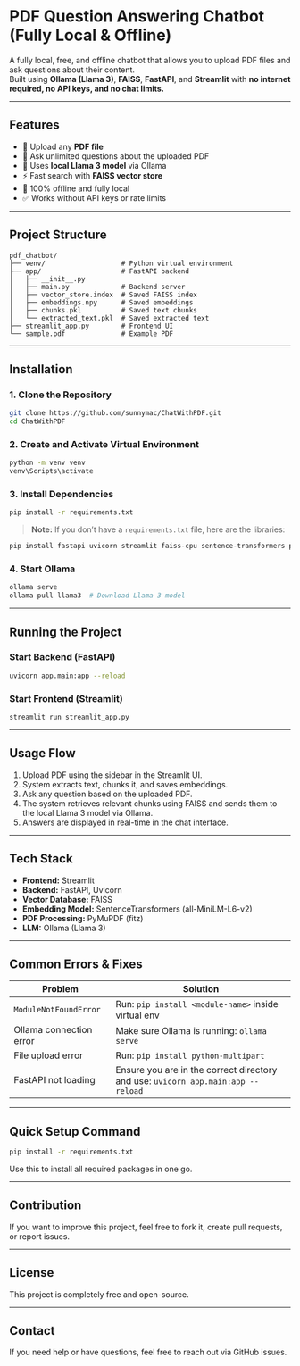 # PDF Question Answering Chatbot (Fully Local & Offline)

A fully local, free, and offline chatbot that allows you to upload PDF files and ask questions about their content.  
Built using **Ollama (Llama 3)**, **FAISS**, **FastAPI**, and **Streamlit** with **no internet required, no API keys, and no chat limits.**

---

## Features

- 📂 Upload any **PDF file**
- 💬 Ask unlimited questions about the uploaded PDF
- 🧐 Uses **local Llama 3 model** via Ollama
- ⚡ Fast search with **FAISS vector store**
- 🔐 100% offline and fully local
- ✅ Works without API keys or rate limits

---

## Project Structure

```text
pdf_chatbot/
├── venv/                   # Python virtual environment
├── app/                    # FastAPI backend
│   ├── __init__.py
│   ├── main.py             # Backend server
│   ├── vector_store.index  # Saved FAISS index
│   ├── embeddings.npy      # Saved embeddings
│   ├── chunks.pkl          # Saved text chunks
│   └── extracted_text.pkl  # Saved extracted text
├── streamlit_app.py        # Frontend UI
└── sample.pdf              # Example PDF
```

---

## Installation

### 1. Clone the Repository

```bash
git clone https://github.com/sunnymac/ChatWithPDF.git
cd ChatWithPDF
```

### 2. Create and Activate Virtual Environment

```bash
python -m venv venv
venv\Scripts\activate
```

### 3. Install Dependencies

```bash
pip install -r requirements.txt
```

> **Note:** If you don’t have a `requirements.txt` file, here are the libraries:

```bash
pip install fastapi uvicorn streamlit faiss-cpu sentence-transformers pymupdf python-multipart requests ollama
```

### 4. Start Ollama

```bash
ollama serve
ollama pull llama3  # Download Llama 3 model
```

---

## Running the Project

### Start Backend (FastAPI)

```bash
uvicorn app.main:app --reload
```

### Start Frontend (Streamlit)

```bash
streamlit run streamlit_app.py
```

---

## Usage Flow

1. Upload PDF using the sidebar in the Streamlit UI.
2. System extracts text, chunks it, and saves embeddings.
3. Ask any question based on the uploaded PDF.
4. The system retrieves relevant chunks using FAISS and sends them to the local Llama 3 model via Ollama.
5. Answers are displayed in real-time in the chat interface.

---

## Tech Stack

- **Frontend:** Streamlit
- **Backend:** FastAPI, Uvicorn
- **Vector Database:** FAISS
- **Embedding Model:** SentenceTransformers (all-MiniLM-L6-v2)
- **PDF Processing:** PyMuPDF (fitz)
- **LLM:** Ollama (Llama 3)

---

## Common Errors & Fixes

| Problem                 | Solution                                                                         |
| ----------------------- | -------------------------------------------------------------------------------- |
| `ModuleNotFoundError`   | Run: `pip install <module-name>` inside virtual env                              |
| Ollama connection error | Make sure Ollama is running: `ollama serve`                                      |
| File upload error       | Run: `pip install python-multipart`                                              |
| FastAPI not loading     | Ensure you are in the correct directory and use: `uvicorn app.main:app --reload` |

---

## Quick Setup Command

```bash
pip install -r requirements.txt
```

Use this to install all required packages in one go.

---

## Contribution

If you want to improve this project, feel free to fork it, create pull requests, or report issues.

---

## License

This project is completely free and open-source.

---

## Contact

If you need help or have questions, feel free to reach out via GitHub issues.
